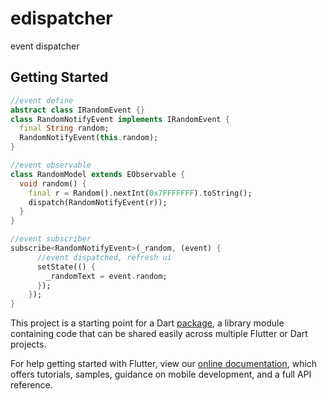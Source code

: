 # edispatcher

event dispatcher

## Getting Started
```dart
//event define
abstract class IRandomEvent {}
class RandomNotifyEvent implements IRandomEvent {
  final String random;
  RandomNotifyEvent(this.random);
}

//event observable
class RandomModel extends EObservable {
  void random() {
    final r = Random().nextInt(0x7FFFFFFF).toString();
    dispatch(RandomNotifyEvent(r));
  }
}

//event subscriber
subscribe<RandomNotifyEvent>(_random, (event) {
      //event dispatched, refresh ui
      setState(() {
        _randomText = event.random;
      });
    });
}
```

This project is a starting point for a Dart
[package](https://flutter.dev/developing-packages/),
a library module containing code that can be shared easily across
multiple Flutter or Dart projects.

For help getting started with Flutter, view our 
[online documentation](https://flutter.dev/docs), which offers tutorials, 
samples, guidance on mobile development, and a full API reference.

